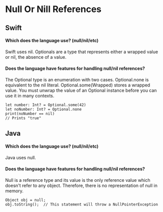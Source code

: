 # Null Or Nill References
## Swift
#### Which does the language use? (null/nil/etc)
Swift uses nil. Optionals are a type that represents either a wrapped value or nil, the absence of a value.
#### Does the language have features for handling null/nil references?
The Optional type is an enumeration with two cases. Optional.none is equivalent to the nil literal. Optional.some(Wrapped) stores a wrapped value. You must unwrap the value of an Optional instance before you can use it in many contexts. 
~~~
let number: Int? = Optional.some(42)
let noNumber: Int? = Optional.none
print(noNumber == nil)
// Prints "true"
~~~

## Java
#### Which does the language use? (null/nil/etc)
Java uses null.
#### Does the language have features for handling null/nil references?
Null is a reference type and its value is the only reference value which doesn't refer to any object. Therefore, there is no representation of null in memory.
~~~
Object obj = null;
obj.toString();  // This statement will throw a NullPointerException
~~~
